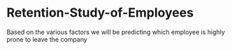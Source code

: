 # Retention-Study-of-Employees
Based on the various factors we will be predicting which employee is highly prone to leave the company

